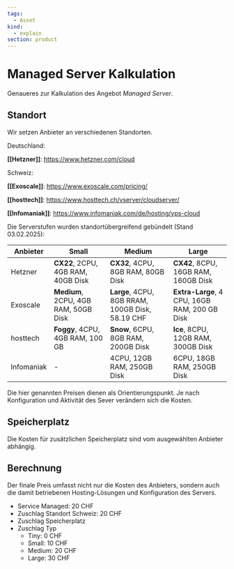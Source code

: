 ```yaml
---
tags:
  - Asset
kind:
  - explain
section: product
---
```

# Managed Server Kalkulation

Genaueres zur Kalkulation des Angebot *Managed Server*.

## Standort

Wir setzen Anbieter an verschiedenen Standorten.

Deutschland:

**[[Hetzner]]**: <https://www.hetzner.com/cloud>

Schweiz:

**[[Exoscale]]**: <https://www.exoscale.com/pricing/>

**[[hosttech]]**: <https://www.hosttech.ch/vserver/cloudserver/>

**[[Infomaniak]]**: <https://www.infomaniak.com/de/hosting/vps-cloud>

Die Serverstufen wurden standortübergreifend gebündelt (Stand 03.02.2025):

| Anbieter   | Small                                | Medium                                           | Large                                         |
| ---------- | ------------------------------------ | ------------------------------------------------ | --------------------------------------------- |
| Hetzner    | **CX22**, 2CPU, 4GB RAM, 40GB Disk   | **CX32**, 4CPU, 8GB RAM, 80GB Disk               | **CX42**, 8CPU, 16GB RAM, 160GB Disk          |
| Exoscale   | **Medium**, 2CPU, 4GB RAM, 50GB Disk | **Large**, 4CPU, 8GB RRAM, 100GB Disk, 58.19 CHF | **Extra-Large**, 4 CPU, 16GB RAM, 200 GB Disk |
| hosttech   | **Foggy**, 4CPU, 4GB RAM, 100 GB     | **Snow**, 6CPU,  8GB RAM, 200GB Disk             | **Ice**, 8CPU, 12GB RAM, 300GB Disk           |
| Infomaniak | -                                    | 4CPU, 12GB RAM, 250GB Disk                       | 6CPU, 18GB RAM, 250GB Disk                    |

Die hier genannten Preisen dienen als Orientierungspunkt. Je nach Konfiguration und Aktivität des Sever verändern sich die Kosten.

## Speicherplatz

Die Kosten für zusätzlichen Speicherplatz sind vom ausgewählten Anbieter abhängig.

## Berechnung

Der finale Preis umfasst nicht nur die Kosten des Anbieters, sondern auch die damit betriebenen Hosting-Lösungen und Konfiguration des Servers.

+ Service Managed: 20 CHF
+ Zuschlag Standort Schweiz: 20 CHF
+ Zuschlag Speicherplatz
+ Zuschlag Typ
	+ Tiny: 0 CHF
	+ Small: 10 CHF
	+ Medium: 20 CHF
	+ Large: 30 CHF
